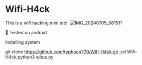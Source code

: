 # Wifi-H4ck
This is a wifi hacking mini tool.
![IMG_20240705_081511](https://github.com/typhoon770/Wifi-H4ck/assets/164783637/6c5eda51-2b94-4e02-9f04-e217e4adbb8d)





 🔰 Tested on android

Installing system 

git clone https://github.com/typhoon770/Wifi-H4ck.git ;cd Wifi-H4ck;python3 witux.py
